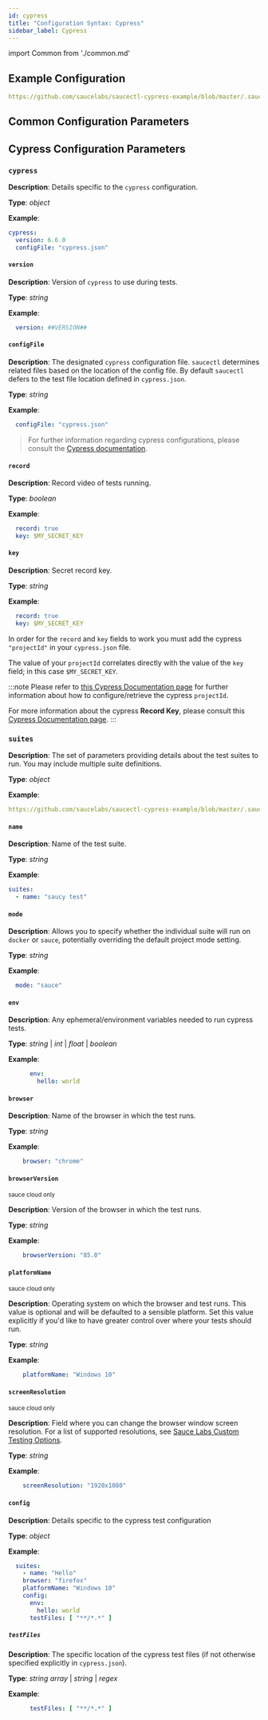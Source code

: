 ```yaml
---
id: cypress
title: "Configuration Syntax: Cypress"
sidebar_label: Cypress
---
```

import Common from './common.md'


## Example Configuration

```yaml reference
https://github.com/saucelabs/saucectl-cypress-example/blob/master/.sauce/config.yml
```

## Common Configuration Parameters

<Common />

## Cypress Configuration Parameters

### `cypress`

__Description__: Details specific to the `cypress` configuration.

__Type__: *object*

__Example__:
```yaml
cypress:
  version: 6.6.0
  configFile: "cypress.json"
```

#### `version`

__Description__: Version of `cypress` to use during tests.

__Type__: *string*

__Example__:
```yaml
  version: ##VERSION##
```

#### `configFile`

__Description__: The designated `cypress` configuration file. `saucectl` determines related files based on the location of the config file. By default `saucectl` defers to the test file location defined in `cypress.json`.

__Type__: *string*

__Example__:
```yaml
  configFile: "cypress.json"
```

> For further information regarding cypress configurations, please consult the [Cypress documentation](https://docs.cypress.io/guides/references/configuration.html#Options).

#### `record`

__Description__: Record video of tests running.

__Type__: *boolean*

__Example__:
```yaml
  record: true
  key: $MY_SECRET_KEY
```

#### `key`

__Description__: Secret record key.

__Type__: *string*

__Example__:
```yaml
  record: true
  key: $MY_SECRET_KEY
```

In order for the `record` and `key` fields to work you must add the cypress `"projectId"` in your `cypress.json` file.

The value of your `projectId` correlates directly with the value of the `key` field; in this case `$MY_SECRET_KEY`.

:::note
Please refer to [this Cypress Documentation page](https://docs.cypress.io/guides/dashboard/projects.html#Project-ID) for further information about how to configure/retrieve the cypress `projectId`.

For more information about the cypress __Record Key__, please consult this [Cypress Documentation page](https://docs.cypress.io/guides/guides/command-line.html#cypress-run-record-key-lt-record-key-gt).
:::

### `suites`

__Description__: The set of parameters providing details about the test suites to run. You may include multiple suite definitions.

__Type__: *object*

__Example__:
```yaml reference
https://github.com/saucelabs/saucectl-cypress-example/blob/master/.sauce/config.yml#L23-L29
```


#### `name`

__Description__: Name of the test suite.

__Type__: *string*

__Example__:
```yaml
suites:
  - name: "saucy test"
```

#### `mode`

__Description__: Allows you to specify whether the individual suite will run on `docker` or `sauce`, potentially overriding the default project mode setting.

__Type__: *string*

__Example__:
```yaml
  mode: "sauce"
```

#### `env`

__Description__: Any ephemeral/environment variables needed to run cypress tests.

__Type__:  *string* | *int* | *float* | *boolean*

__Example__:

```yaml
      env:
        hello: world
```

#### `browser`

__Description__: Name of the browser in which the test runs.

__Type__: *string*

__Example__:
```yaml
    browser: "chrome"
```

#### `browserVersion`

<p><small><Highlight color="#ad1415">sauce cloud only</Highlight></small></p>

__Description__: Version of the browser in which the test runs.

__Type__: *string*

__Example__:
```yaml
    browserVersion: "85.0"
```

#### `platformName`

<p><small><Highlight color="#ad1415">sauce cloud only</Highlight></small></p>

__Description__: Operating system on which the browser and test runs. This value is optional and will be defaulted to a sensible platform. Set this value explicitly if you'd like to have greater control over where your tests should run.

__Type__: *string*

__Example__:
```yaml
    platformName: "Windows 10"
```

#### `screenResolution`

<p><small><Highlight color="#ad1415">sauce cloud only</Highlight></small></p>

__Description__: Field where you can change the browser window screen resolution. For a list of supported resolutions, see [Sauce Labs Custom Testing Options](https://wiki.saucelabs.com/display/DOCS/Test+Configuration+Options#TestConfigurationOptions-SauceLabsCustomTestingOptions).

__Type__: *string*

__Example__:
```yaml
    screenResolution: "1920x1080"
```

#### `config`

__Description__: Details specific to the cypress test configuration

__Type__: *object*

__Example__:
```yaml {5}
  suites:
    - name: "Hello"
    browser: "firefox"
    platformName: "Windows 10"
    config:
      env:
        hello: world
      testFiles: [ "**/*.*" ]
```

##### `testFiles`

__Description__: The specific location of the cypress test files (if not otherwise specified explicitly in `cypress.json`).

__Type__:  *string array* | *string* | *regex*

__Example__:

```yaml
      testFiles: [ "**/*.*" ]
```
